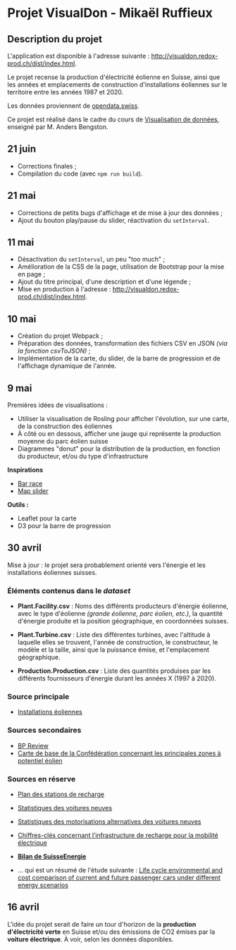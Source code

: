 # Projet VisualDon - Mikaël Ruffieux

## Description du projet

L'application est disponible à l'adresse suivante : <a href="http://visualdon.redox-prod.ch/dist/index.html" targe="_blank">http://visualdon.redox-prod.ch/dist/index.html</a>.

Le projet recense la production d'électricité éolienne en Suisse, ainsi que les années et emplacements de construction d'installations éoliennes sur le territoire entre les années 1987 et 2020.

Les données proviennent de [opendata.swiss](https://opendata.swiss/fr/dataset/windenergieanlagen).

Ce projet est réalisé dans le cadre du cours de [Visualisation de données](https://github.com/idris-maps/heig-datavis-2021), enseigné par M. Anders Bengston.

## 21 juin

- Corrections finales ;
- Compilation du code (avec `npm run build`).

## 21 mai

- Corrections de petits bugs d'affichage et de mise à jour des données ;
- Ajout du bouton play/pause du slider, réactivation du `setInterval`.

## 11 mai

- Désactivation du `setInterval`, un peu "too much" ;
- Amélioration de la CSS de la page, utilisation de Bootstrap pour la mise en page ;
- Ajout du titre principal, d'une description et d'une légende ;
- Mise en production à l'adresse : <a href="http://visualdon.redox-prod.ch/dist/index.html" targe="_blank">http://visualdon.redox-prod.ch/dist/index.html</a>.

## 10 mai

- Création du projet Webpack ;
- Préparation des données, transformation des fichiers CSV en JSON *(via la fonction csvToJSON)* ;
- Implémentation de la carte, du slider, de la barre de progression et de l'affichage dynamique de l'année.

## 9 mai

Premières idées de visualisations :

- Utiliser la visualisation de Rosling pour afficher l'évolution, sur une carte, de la construction des éoliennes
- À côté ou en dessous, afficher une jauge qui représente la production moyenne du parc éolien suisse
- Diagrammes "donut" pour la distribution de la production, en fonction du producteur, et/ou du type d'infrastructure

**Inspirations**
- [Bar race](https://github.com/idris-maps/heig-datavis-2021/tree/master/20210416#graphique-de-type-bar-race)
- [Map slider](https://digital-geography.com/filter-leaflet-maps-slider/)


**Outils :** 
- Leaflet pour la carte
- D3 pour la barre de progression 


## 30 avril

Mise à jour : le projet sera probablement orienté vers l'énergie et les installations éoliennes suisses.

### Éléments contenus dans le *dataset*

- **Plant.Facility.csv** : Noms des différents producteurs d'énergie éolienne, avec le type d'éolienne *(grande éolienne, parc éolien, etc.)*, la quantité d'énergie produite et la position géographique, en coordonnées suisses.

- **Plant.Turbine.csv** : Liste des différentes turbines, avec l'altitude à laquelle elles se trouvent, l'année de construction, le constructeur, le modèle et la taille, ainsi que la puissance émise, et l'emplacement géographique.

- **Production.Production.csv** : Liste des quantités produises par les différents fournisseurs d'énergie durant les années X (1997 à 2020).

### Source principale

- [Installations éoliennes](https://opendata.swiss/fr/dataset/windenergieanlagen)

### Sources secondaires

- [BP Review](https://www.bp.com/en/global/corporate/energy-economics/statistical-review-of-world-energy.html)
- [Carte de base de la Confédération concernant les principales zones à potentiel éolien](https://opendata.swiss/fr/dataset/konzept-windenergie-grundlagenkarte-des-bundes-betreffend-die-hauptsachlichen-windpotenzialgebi)


### Sources en réserve

- [Plan des stations de recharge](https://opendata.swiss/fr/dataset/ladestationen-fuer-elektroautos)

- [Statistiques des voitures neuves](https://opendata.swiss/fr/dataset/kennzahlen-neuwagenflotte)

- [Statistiques des motorisations alternatives des voitures neuves](https://www.bfe.admin.ch/bfe/fr/home/approvisionnement/statistiques-et-geodonnees/statistiques-des-vehicules/statistiques-des-motorisations-alternatives-des-voitures-neuves.html)

- [Chiffres-clés concernant l’infrastructure de recharge pour la mobilité électrique](https://opendata.swiss/fr/dataset/kennzahlen-offentliche-ladeinfrastruktur-elektromobilitat)

- **[Bilan de SuisseEnergie](https://pubdb.bfe.admin.ch/fr/publication/download/9460)**
- ... qui est un résumé de l'étude suivante : [Life cycle environmental and cost comparison of current and future passenger cars under different energy scenarios](https://www.sciencedirect.com/science/article/pii/S030626192030533X)



## 16 avril

L'idée du projet serait de faire un tour d'horizon de la **production d'électricité verte** en Suisse et/ou des émissions de CO2 émises par la **voiture électrique**. À voir, selon les données disponibles. 